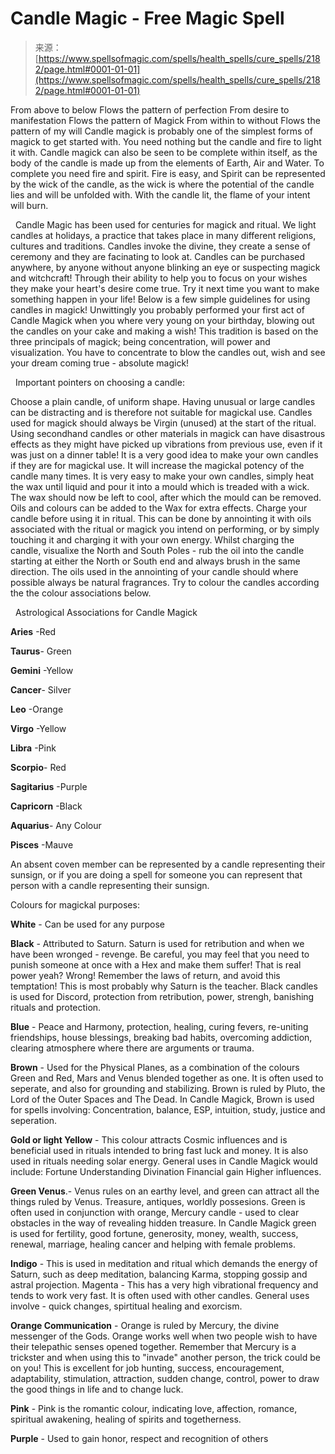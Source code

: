 <!--yml
category: 未分类
date: 2024-06-12 18:35:44
-->

# Candle Magic - Free Magic Spell

> 来源：[https://www.spellsofmagic.com/spells/health_spells/cure_spells/2182/page.html#0001-01-01](https://www.spellsofmagic.com/spells/health_spells/cure_spells/2182/page.html#0001-01-01)

 From above to below Flows the pattern of perfection From desire to manifestation Flows the pattern of Magick From within to without Flows the pattern of my will Candle magick is probably one of the simplest forms of magick to get started with. You need nothing but the candle and fire to light it with. Candle magick can also be seen to be complete within itself, as the body of the candle is made up from the elements of Earth, Air and Water. To complete you need fire and spirit. Fire is easy, and Spirit can be represented by the wick of the candle, as the wick is where the potential of the candle lies and will be unfolded with. With the candle lit, the flame of your intent will burn.

  Candle Magic has been used for centuries for magick and ritual. We light candles at holidays, a practice that takes place in many different religions, cultures and traditions. Candles invoke the divine, they create a sense of ceremony and they are facinating to look at. Candles can be purchased anywhere, by anyone without anyone blinking an eye or suspecting magick and witchcraft! Through their ability to help you to focus on your wishes they make your heart's desire come true. Try it next time you want to make something happen in your life! Below is a few simple guidelines for using candles in magick! Unwittingly you probably performed your first act of Candle Magick when you where very young on your birthday, blowing out the candles on your cake and making a wish! This tradition is based on the three principals of magick; being concentration, will power and visualization. You have to concentrate to blow the candles out, wish and see your dream coming true - absolute magick!

  Important pointers on choosing a candle:

Choose a plain candle, of uniform shape. Having unusual or large candles can be distracting and is therefore not suitable for magickal use. Candles used for magick should always be Virgin (unused) at the start of the ritual. Using secondhand candles or other materials in magick can have disastrous effects as they might have picked up vibrations from previous use, even if it was just on a dinner table! It is a very good idea to make your own candles if they are for magickal use. It will increase the magickal potency of the candle many times. It is very easy to make your own candles, simply heat the wax until liquid and pour it into a mould which is treaded with a wick. The wax should now be left to cool, after which the mould can be removed. Oils and colours can be added to the Wax for extra effects. Charge your candle before using it in ritual. This can be done by annointing it with oils associated with the ritual or magick you intend on performing, or by simply touching it and charging it with your own energy. Whilst charging the candle, visualixe the North and South Poles - rub the oil into the candle starting at either the North or South end and always brush in the same direction. The oils used in the annointing of your candle should where possible always be natural fragrances. Try to colour the candles according the the colour associations below.

  Astrological Associations for Candle Magick

**Aries** -Red

**Taurus**- Green

**Gemini** -Yellow

**Cancer**- Silver

**Leo** -Orange

**Virgo** -Yellow

**Libra** -Pink

**Scorpio**- Red

**Sagitarius** -Purple

**Capricorn** -Black

**Aquarius**- Any Colour

**Pisces** -Mauve

An absent coven member can be represented by a candle representing their sunsign, or if you are doing a spell for someone you can represent that person with a candle representing their sunsign.

Colours for magickal purposes:

**White** - Can be used for any purpose

**Black** - Attributed to Saturn. Saturn is used for retribution and when we have been wronged - revenge. Be careful, you may feel that you need to punish someone at once with a Hex and make them suffer! That is real power yeah? Wrong! Remember the laws of return, and avoid this temptation! This is most probably why Saturn is the teacher. Black candles is used for Discord, protection from retribution, power, strengh, banishing rituals and protection.

**Blue** - Peace and Harmony, protection, healing, curing fevers, re-uniting friendships, house blessings, breaking bad habits, overcoming addiction, clearing atmosphere where there are arguments or trauma.

**Brown** - Used for the Physical Planes, as a combination of the colours Green and Red, Mars and Venus blended together as one. It is often used to seperate, and also for grounding and stabilizing. Brown is ruled by Pluto, the Lord of the Outer Spaces and The Dead. In Candle Magick, Brown is used for spells involving: Concentration, balance, ESP, intuition, study, justice and seperation.

**Gold or light Yellow** - This colour attracts Cosmic influences and is beneficial used in rituals intended to bring fast luck and money. It is also used in rituals needing solar energy. General uses in Candle Magick would include: Fortune Understanding Divination Financial gain Higher influences.

**Green Venus**.- Venus rules on an earthy level, and green can attract all the things ruled by Venus. Treasure, antiques, worldly possesions. Green is often used in conjunction with orange, Mercury candle - used to clear obstacles in the way of revealing hidden treasure. In Candle Magick green is used for fertility, good fortune, generosity, money, wealth, success, renewal, marriage, healing cancer and helping with female problems.

**Indigo** - This is used in meditation and ritual which demands the energy of Saturn, such as deep meditation, balancing Karma, stopping gossip and astral projection. Magenta - This has a very high vibrational frequency and tends to work very fast. It is often used with other candles. General uses involve - quick changes, spirtitual healing and exorcism.

**Orange Communication** - Orange is ruled by Mercury, the divine messenger of the Gods. Orange works well when two people wish to have their telepathic senses opened together. Remember that Mercury is a trickster and when using this to "invade" another person, the trick could be on you! This is excellent for job hunting, success, encouragement, adaptability, stimulation, attraction, sudden change, control, power to draw the good things in life and to change luck.

**Pink** - Pink is the romantic colour, indicating love, affection, romance, spiritual awakening, healing of spirits and togetherness.

**Purple** - Used to gain honor, respect and recognition of others